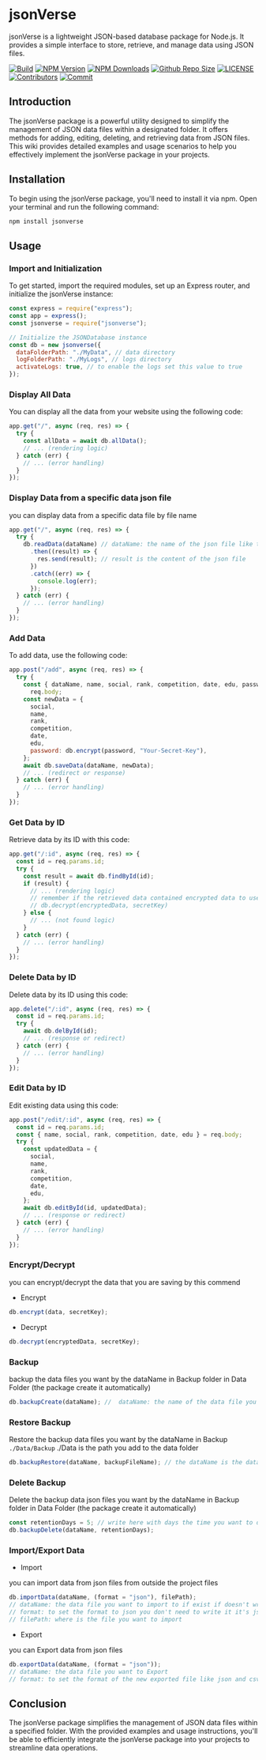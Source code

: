 # jsonVerse

jsonVerse is a lightweight JSON-based database package for Node.js. It provides a simple interface to store, retrieve, and manage data using JSON files.

[![Build](https://github.com/Marco5dev/jsonverse/actions/workflows/npm-publish.yml/badge.svg)](https://github.com/Marco5dev/jsonverse/actions/workflows/npm-publish.yml)
[![NPM Version](https://img.shields.io/npm/v/jsonverse.svg)](https://www.npmjs.com/package/jsonverse)
[![NPM Downloads](https://img.shields.io/npm/dt/jsonverse.svg)](https://www.npmjs.com/package/jsonverse)
[![Github Repo Size](https://img.shields.io/github/repo-size/Marco5dev/jsonverse.svg)](https://github.com/Marco5dev/jsonverse)
[![LICENSE](https://img.shields.io/npm/l/jsonverse.svg)](https://github.com/Marco5dev/jsonverse/blob/master/LICENSE)
[![Contributors](https://img.shields.io/github/contributors/Marco5dev/jsonverse.svg)](https://github.com/Marco5dev/jsonverse/graphs/contributors)
[![Commit](https://img.shields.io/github/last-commit/Marco5dev/jsonverse.svg)](https://github.com/Marco5dev/jsonverse/commits/master)

## Introduction

The jsonVerse package is a powerful utility designed to simplify the management of JSON data files within a designated folder. It offers methods for adding, editing, deleting, and retrieving data from JSON files. This wiki provides detailed examples and usage scenarios to help you effectively implement the jsonVerse package in your projects.

## Installation

To begin using the jsonVerse package, you'll need to install it via npm. Open your terminal and run the following command:

```bash
npm install jsonverse
```

## Usage

### Import and Initialization

To get started, import the required modules, set up an Express router, and initialize the jsonVerse instance:

```javascript
const express = require("express");
const app = express();
const jsonverse = require("jsonverse");

// Initialize the JSONDatabase instance
const db = new jsonverse({
  dataFolderPath: "./MyData", // data directory
  logFolderPath: "./MyLogs", // logs directory
  activateLogs: true, // to enable the logs set this value to true
});
```

### Display All Data

You can display all the data from your website using the following code:

```javascript
app.get("/", async (req, res) => {
  try {
    const allData = await db.allData();
    // ... (rendering logic)
  } catch (err) {
    // ... (error handling)
  }
});
```

### Display Data from a specific data json file

you can display data from a specific data file by file name

```javascript
app.get("/", async (req, res) => {
  try {
    db.readData(dataName) // dataName: the name of the json file like test.json the data name will be "test"
      .then((result) => {
        res.send(result); // result is the content of the json file
      })
      .catch((err) => {
        console.log(err);
      });
  } catch (err) {
    // ... (error handling)
  }
});
```

### Add Data

To add data, use the following code:

```javascript
app.post("/add", async (req, res) => {
  try {
    const { dataName, name, social, rank, competition, date, edu, password } =
      req.body;
    const newData = {
      social,
      name,
      rank,
      competition,
      date,
      edu,
      password: db.encrypt(password, "Your-Secret-Key"),
    };
    await db.saveData(dataName, newData);
    // ... (redirect or response)
  } catch (err) {
    // ... (error handling)
  }
});
```

### Get Data by ID

Retrieve data by its ID with this code:

```javascript
app.get("/:id", async (req, res) => {
  const id = req.params.id;
  try {
    const result = await db.findById(id);
    if (result) {
      // ... (rendering logic)
      // remember if the retrieved data contained encrypted data to use
      // db.decrypt(encryptedData, secretKey)
    } else {
      // ... (not found logic)
    }
  } catch (err) {
    // ... (error handling)
  }
});
```

### Delete Data by ID

Delete data by its ID using this code:

```javascript
app.delete("/:id", async (req, res) => {
  const id = req.params.id;
  try {
    await db.delById(id);
    // ... (response or redirect)
  } catch (err) {
    // ... (error handling)
  }
});
```

### Edit Data by ID

Edit existing data using this code:

```javascript
app.post("/edit/:id", async (req, res) => {
  const id = req.params.id;
  const { name, social, rank, competition, date, edu } = req.body;
  try {
    const updatedData = {
      social,
      name,
      rank,
      competition,
      date,
      edu,
    };
    await db.editById(id, updatedData);
    // ... (response or redirect)
  } catch (err) {
    // ... (error handling)
  }
});
```

### Encrypt/Decrypt

you can encrypt/decrypt the data that you are saving by this commend

- Encrypt

```javascript
db.encrypt(data, secretKey);
```

- Decrypt

```javascript
db.decrypt(encryptedData, secretKey);
```

### Backup

backup the data files you want by the dataName in Backup folder in Data Folder (the package create it automatically)

```javascript
db.backupCreate(dataName); //  dataName: the name of the data file you want to backup
```

### Restore Backup

Restore the backup data files you want by the dataName in Backup `./Data/Backup` ./Data is the path you add to the data folder

```javascript
db.backupRestore(dataName, backupFileName); // the dataName is the data you want to restore to it & the backupFileName is the backup file name you got after backing up
```

### Delete Backup

Delete the backup data json files you want by the dataName in Backup folder in Data Folder (the package create it automatically)

```javascript
const retentionDays = 5; // write here with days the time you want to delete the backups since then like i want to delete the backup the had been saved the last 5 days
db.backupDelete(dataName, retentionDays);
```

### Import/Export Data

- Import

you can import data from json files from outside the project files

```javascript
db.importData(dataName, (format = "json"), filePath);
// dataName: the data file you want to import to if exist if doesn't write the new data name instead
// format: to set the format to json you don't need to write it it's json by default
// filePath: where is the file you want to import
```

- Export

you can Export data from json files

```javascript
db.exportData(dataName, (format = "json"));
// dataName: the data file you want to Export
// format: to set the format of the new exported file like json and csv
```

## Conclusion

The jsonVerse package simplifies the management of JSON data files within a specified folder. With the provided examples and usage instructions, you'll be able to efficiently integrate the jsonVerse package into your projects to streamline data operations.
